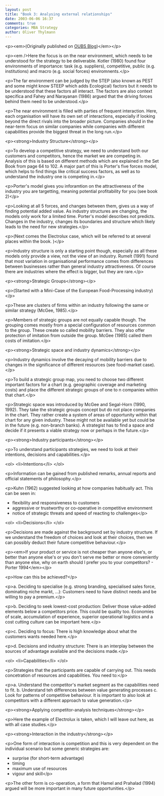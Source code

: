 ```yaml
---
layout: post
title: "Book 3: Analysing external relationships"
date: 2003-06-06 16:37
comments: true
categories: MBA Strategy
author: Oliver Thylmann
---
```







&lt;p&gt;&lt;em&gt;(Originally published on [OUBS Blog](http://blog.thylmann.net/category/oubs/))&lt;/em&gt;&lt;/p&gt;

&lt;p&gt;&lt;em /&gt;Here the focus is on the near environment, which needs to be understood for the strategy to be deliverable. Kotler (1980) found four environments of importance: task (e.g. suppliers), competitive, public (e.g. institutions) and macro (e.g. social forces) enviromnents.&lt;/p&gt;

&lt;p&gt;The far environment can be judged by the STEP (also known as PEST and some might know STEEP which adds Ecological) factors but it needs to be understood that these factors all interact. The factors are also context specifica and Fahey and Narayanan (1986) argued that the driving forces behind them need to be understood.&lt;/p&gt;

&lt;p&gt;The near environment is filled with parties of frequent interaction. Here, each organisation will have its own set of interactions, especially if looking beyond the direct rivals into the broader picture. Companies should in the near-term focus on similar companies while companies with different capabilities provide the biggest threat in the long run.&lt;/p&gt;

&lt;p&gt;&lt;strong&gt;Industry Structure&lt;/strong&gt;&lt;/p&gt;

&lt;p&gt;To develop a competitive strategy, we need to understand both our customers and competitors, hence the market we are competing in. Analysis of this is based on different methods which are explained in the Set Book from page 64 to 102. A major part of this is Porter's five forces model, which helps to find things like critical success factors, as well as to understand the industry one is competing in.&lt;/p&gt;

&lt;p&gt;Porter's model gives you inforamtion on the attractiveness of the industry you are targetting, meaning potential profitability for you (see book 2)&lt;/p&gt;

&lt;p&gt;Looking at all 5 forces, and changes between them, gives us a way of finding potential added value. As industry structures are changing, the models only work for a limited time. Porter's model describes not predicts. Changes in the industry, changes its boundaries and structure which likely leads to the need for new strategies.&lt;/p&gt;

&lt;p&gt;(Next comes the Electrolux case, which will be referred to at several places within the book. )&lt;/p&gt;

&lt;p&gt;Industry structure is only a starting point though, especially as all these models only provide a view, not the view of an industry. Rumelt (1991) found that most variation in organisational performance comes from differences between businesses rather than general industry attractiveness. Of course there are industries where the effect is bigger, but they are rare.&lt;/p&gt;

&lt;p&gt;&lt;strong&gt;Strategic Groups&lt;/strong&gt;&lt;/p&gt;

&lt;p&gt;(Started with a Mini-Case of the European Food-Processing industry)&lt;/p&gt;

&lt;p&gt;These are clusters of firms within an industry following the same or similar strategy (McGee, 1985).&lt;/p&gt;

&lt;p&gt;Members of strategic groups are not equally capable though. The grouping comes mostly from a special configuration of resources common to the group. These create so called mobility barriers. They also offer protection of imitation from outside the group. McGee (1985) called them costs of imitation.&lt;/p&gt;

&lt;p&gt;&lt;strong&gt;Strategic space and industry dynamics&lt;/strong&gt;&lt;/p&gt;

&lt;p&gt;Industry dynamics involve the decaying of mobility barriers due to changes in the significance of different resources (see food-market case).&lt;/p&gt;

&lt;p&gt;To build a strategic group map, you need to choose two different important factors for a chart (e.g. geographic coverage and marketing costs) and place the different strategic groups of one to n companies within that chart.&lt;/p&gt;

&lt;p&gt;Strategic space was introduced by McGee and Segal-Horn (1990, 1992). They take the strategic groups concept but do not place companies in the chart. They rather create a system of areas of opportunity within that chart for any given industry. These might not be available yet but could be in the future (e.g. non-branch banks). A strategist has to find a space and decide if it presents a viable strategy now or perhaps in the future.&lt;/p&gt;

&lt;p&gt;&lt;strong&gt;Industry participants&lt;/strong&gt;&lt;/p&gt;

&lt;p&gt;To understand participants strategies, we need to look at their intentions, decisions and capabilities.&lt;/p&gt;

&lt;ol&gt;
&lt;li&gt;Intentions&lt;/li&gt;
&lt;/ol&gt;

&lt;p&gt;Information can be gained from published remarks, annual reports and official statements of philosophy.&lt;/p&gt;

&lt;p&gt;Kuhn (1962) suggested looking at how companies habitually act. This can be seen in:
- flexibility and responsiveness to customers
- aggressive  or trustworthy or co-operative in competitive environment
- notice of strategic threats and speed of reacting to challenges&lt;/p&gt;

&lt;ol&gt;
&lt;li&gt;Decisions&lt;/li&gt;
&lt;/ol&gt;

&lt;p&gt;Decisions are made against the background set by industry structure. If we understand the freedom of choices and look at their choices, then we can possibly deduct their future competitive behaviour.&lt;/p&gt;

&lt;p&gt;&lt;em&gt;If your product or service is not cheaper than anyone else's, or better than anyone else's or you don't serve me better or more conveniently than anyone else, why on earth should I prefer you to your competitors? - Porter 1994&lt;/em&gt;&lt;/p&gt;

&lt;p&gt;How can this be achieved?&lt;/p&gt;

&lt;p&gt;a. Deciding to specialise (e.g. strong branding, specialised sales force, dominating niche markt, ...): Customers need to have distinct needs and be willing to pay a premium.&lt;/p&gt;

&lt;p&gt;b. Deciding to seek lowest-cost production: Deliver those value-added elements below a competitors price. This could be quality too. Economies of scale, accumulation of experience, superior operational logistics and a cost cutting culture can be important here.&lt;/p&gt;

&lt;p&gt;c. Deciding to focus: There is high knowledge about what the customers wants needed here.&lt;/p&gt;

&lt;p&gt;d. Decisions and industry structure: There is an interplay between the sources of advantage available and the decisions made.&lt;/p&gt;

&lt;ol&gt;
&lt;li&gt;Capabilities&lt;/li&gt;
&lt;/ol&gt;

&lt;p&gt;Strategies that the participants are capable of carrying out. This needs concetration of resources and capabilities. You need to:&lt;/p&gt;

&lt;p&gt;a. Understand the competitor's market segment as the capabilities need to fit.
b. Understand teh differences between value generating processes
c. Look for patterns of competitive behaviour. It is important to also look at competitors with a different approach to value generation.&lt;/p&gt;

&lt;p&gt;&lt;strong&gt;Applying competitor-analysis techniques&lt;/strong&gt;&lt;/p&gt;

&lt;p&gt;Here the example of Electrolux is taken, which I will leave out here, as with all case studies.&lt;/p&gt;

&lt;p&gt;&lt;strong&gt;Interaction in the industry&lt;/strong&gt;&lt;/p&gt;

&lt;p&gt;One form of interaction is competition and this is very dependent on the individual scenario but some generic strategies are:
- surprise (for short-term advantage)
- timing
- maximum use of resources
- vigour and skill&lt;/p&gt;

&lt;p&gt;The other form is co-operation, a form that Hamel and Prahalad (1994) argued will be more important in many future opportunities.&lt;/p&gt;


